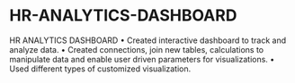 # HR-ANALYTICS-DASHBOARD
HR ANALYTICS DASHBOARD  • Created interactive dashboard to track and analyze data. • Created connections, join new tables, calculations to manipulate data and enable user driven parameters for visualizations. • Used different types of customized visualization.
